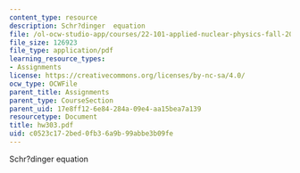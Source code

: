 ```yaml
---
content_type: resource
description: Schr?dinger  equation
file: /ol-ocw-studio-app/courses/22-101-applied-nuclear-physics-fall-2003/c0523c172bed0fb36a9b99abbe3b09fe_hw303.pdf
file_size: 126923
file_type: application/pdf
learning_resource_types:
- Assignments
license: https://creativecommons.org/licenses/by-nc-sa/4.0/
ocw_type: OCWFile
parent_title: Assignments
parent_type: CourseSection
parent_uid: 17e8ff12-6e84-284a-09e4-aa15bea7a139
resourcetype: Document
title: hw303.pdf
uid: c0523c17-2bed-0fb3-6a9b-99abbe3b09fe
---
```

Schr?dinger  equation